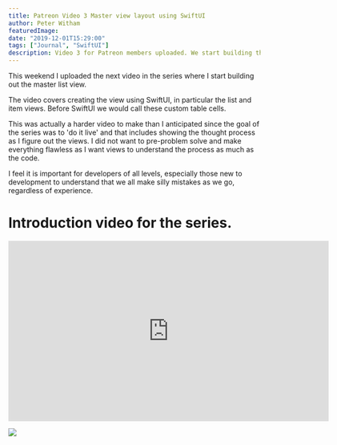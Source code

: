 ```yaml
---
title: Patreon Video 3 Master view layout using SwiftUI
author: Peter Witham
featuredImage:
date: "2019-12-01T15:29:00"
tags: ["Journal", "SwiftUI"]
description: Video 3 for Patreon members uploaded. We start building the master list using SwiftUI.
---
```


This weekend I uploaded the next video in the series where I start building out the master list view.

The video covers creating the view using SwiftUI, in particular the list and item views. Before SwiftUI we would call these custom table cells.

This was actually a harder video to make than I anticipated since the goal of the series was to 'do it live' and that includes showing the thought process as I figure out the views. I did not want to pre-problem solve and make everything flawless as I want views to understand the process as much as the code.

I feel it is important for developers of all levels, especially those new to development to understand that we all make silly mistakes as we go, regardless of experience.

# Introduction video for the series.

<iframe src="https://player.vimeo.com/video/370978181" width="640" height="360" frameborder="0" allow="autoplay; fullscreen" allowfullscreen></iframe>

<a href="https://patreon.com/pwcom">![](/images/patreon-subscriber-banner.svg)</a>
